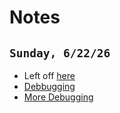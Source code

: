 # Notes

## `Sunday, 6/22/26`

- Left off [here](https://gtk-rs.org/gtk4-rs/stable/latest/book/main_event_loop.html)
- [Debbugging](https://github.com/rust-lang/rust-analyzer/issues/18535)
- [More Debugging](https://www.brycevandyk.com/debug-rust-on-windows-with-visual-studio-code-and-the-msvc-debugger/)
